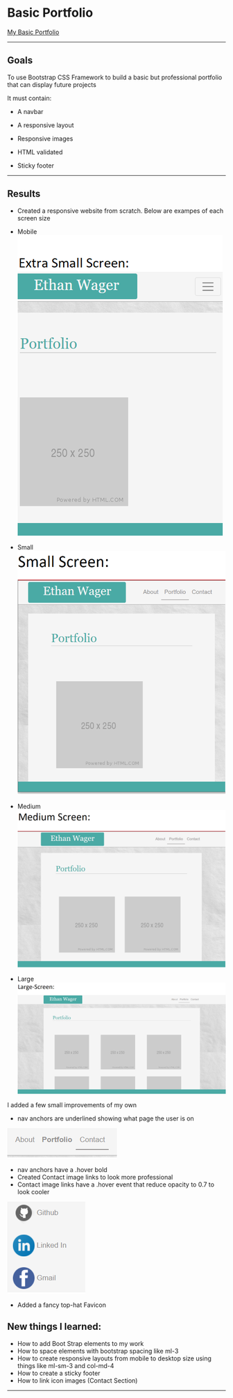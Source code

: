 # Basic Portfolio

[My Basic Portfolio](https://ewager1.github.io/Basic-Portfolio/)

---

## Goals

To use Bootstrap CSS Framework to build a basic but professional portfolio that can display future projects

It must contain:

- A navbar

- A responsive layout

- Responsive images

- HTML validated

- Sticky footer

---

## Results

- Created a responsive website from scratch. Below are exampes of each screen size

- Mobile
  ![Icon Demo](/assets/images/xm-screen-demo.png)

- Small
  ![Icon Demo](./assets/images/sm-screen-demo.png)

- Medium
  ![Icon Demo](./assets/images/med-screen-demo.png)

- Large
  ![Icon Demo](./assets/images/large-screen-demo.png)

I added a few small improvements of my own

- nav anchors are underlined showing what page the user is on

![Icon Demo](./assets/images/nav-demo.png)

- nav anchors have a .hover bold
- Created Contact image links to look more professional
- Contact image links have a .hover event that reduce opacity to 0.7 to look cooler

![Icon Demo](./assets/images/icon-demo.png)


- Added a fancy top-hat Favicon

## New things I learned:

- How to add Boot Strap elements to my work
- How to space elements with bootstrap spacing like ml-3
- How to create responsive layouts from mobile to desktop size using things like ml-sm-3 and col-md-4
- How to create a sticky footer
- How to link icon images (Contact Section)

---
